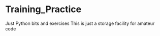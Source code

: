 # Training_Practice
Just Python bits and exercises
This is just a storage facility for amateur code

